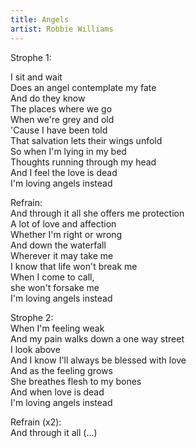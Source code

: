 ```yaml
---
title: Angels
artist: Robbie Williams
---
```

Strophe 1:

I sit and wait  
Does an angel contemplate my fate  
And do they know  
The places where we go  
When we're grey and old  
'Cause I have been told  
That salvation lets their wings unfold  
So when I'm lying in my bed  
Thoughts running through my head  
And I feel the love is dead  
I'm loving angels instead  

Refrain:  
And through it all she offers me protection  
A lot of love and affection  
Whether I'm right or wrong  
And down the waterfall  
Wherever it may take me  
I know that life won't break me  
When I come to call,  
she won't forsake me  
I'm loving angels instead  

Strophe 2:  
When I'm feeling weak  
And my pain walks down a one way street  
I look above  
And I know I'll always be blessed with love  
And as the feeling grows  
She breathes flesh to my bones  
And when love is dead  
I'm loving angels instead  

Refrain (x2):  
And through it all (...)  

